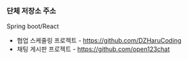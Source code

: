 ### 단체 저장소 주소
 Spring boot/React
 - 협업 스케줄링 프로젝트 - https://github.com/DZHaruCoding
 - 채팅 게시판 프로젝트 - https://github.com/open123chat

<!--
**kimhaengun/kimhaengun** is a ✨ _special_ ✨ repository because its `README.md` (this file) appears on your GitHub profile.

Here are some ideas to get you started:

- 🔭 I’m currently working on ...
- 🌱 I’m currently learning ...
- 👯 I’m looking to collaborate on ...
- 🤔 I’m looking for help with ...
- 💬 Ask me about ...
- 📫 How to reach me: ...
- 😄 Pronouns: ...
- ⚡ Fun fact: ...
-->
